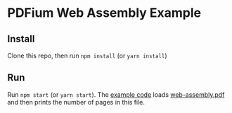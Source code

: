 # PDFium Web Assembly Example

## Install

Clone this repo, then run `npm install` (or `yarn install`)

## Run

Run `npm start` (or `yarn start`). The [example code](src/main.js)
loads [web-assembly.pdf](src/web-assembly.pdf) and then prints the number of pages in this file.
